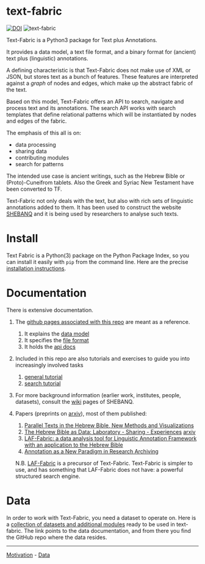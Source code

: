# text-fabric
[![DOI](https://zenodo.org/badge/DOI/10.5281/zenodo.1008899.svg)](https://doi.org/10.5281/zenodo.592193)
![text-fabric](https://raw.github.com/Dans-labs/text-fabric/master/docs/images/tf.png)


Text-Fabric is a Python3 package for Text plus Annotations.

It provides a data model, a text file format, and a binary format for (ancient) text plus
(linguistic) annotations.

A defining characteristic is that Text-Fabric does not make use of XML or JSON,
but stores text as a bunch of features.
These features are interpreted against a *graph* of nodes and edges, which make up the
abstract fabric of the text.

Based on this model, Text-Fabric offers an API to search, navigate and process text
and its annotations.
The search API works with search templates that define relational patterns
which will be instantiated by nodes and edges of the fabric.

The emphasis of this all is on:

* data processing
* sharing data
* contributing modules
* search for patterns

The intended use case is ancient writings, such as the Hebrew Bible or (Proto)-Cuneifrom tablets.
Also the Greek and Syriac New Testament have been converted to TF.

Text-Fabric not only deals with the text, but also with rich sets of linguistic annotations added to them.
It has been used to construct the website
[SHEBANQ](https://shebanq.ancient-data.org) and it is being
used by researchers to analyse such texts. 

# Install

Text Fabric is a Python(3) package on the Python Package Index, so you can install it easily with `pip` from
the command line. Here are the precise
[installation instructions](https://dans-labs.github.io/text-fabric/).

# Documentation

There is extensive documentation.

1. The [github pages associated with this repo](https://dans-labs.github.io/text-fabric/) are meant as a reference.
   1. It explains the [data model](https://dans-labs.github.io/text-fabric/Model/Data-Model/)
   2. It specifies the [file format](https://dans-labs.github.io/text-fabric/Model/File-formats/)
   3. It holds the [api docs](https://dans-labs.github.io/text-fabric/Api/General/)
2. Included in this repo are also tutorials and exercises to guide you into increasingly involved tasks
   1. [general tutorial](https://github.com/Dans-labs/text-fabric/blob/master/docs/tutorial.ipynb)
   1. [search tutorial](https://github.com/Dans-labs/text-fabric/blob/master/docs/searchTutorial.ipynb)
3. For more background information (earlier work, institutes, people, datasets), consult the
   [wiki](https://github.com/ETCBC/shebanq/wiki)
   pages of SHEBANQ.
4. Papers (preprints on [arxiv](https://arxiv.org)), most of them published:
   1. [Parallel Texts in the Hebrew Bible, New Methods and Visualizations ](https://arxiv.org/abs/1603.01541)
   1. [The Hebrew Bible as Data: Laboratory - Sharing - Experiences](https://www.ubiquitypress.com/site/chapters/10.5334/bbi.18/)
      [arxiv](https://arxiv.org/abs/1501.01866)
   1. [LAF-Fabric: a data analysis tool for Linguistic Annotation Framework with an application to the Hebrew Bible](https://arxiv.org/abs/1410.0286)
   1. [Annotation as a New Paradigm in Research Archiving](https://arxiv.org/abs/1412.6069)

   N.B. [LAF-Fabric](https://github.com/Dans-labs/laf-fabric) is a precursor of Text-Fabric.
   Text-Fabric is simpler to use, and has something that LAF-Fabric does not have:
   a powerful structured search engine.

# Data

In order to work with Text-Fabric, you need a dataset to operate on.
Here is a
[collection of datasets and additional modules](https://Dans-labs.github.io/text-fabric-data/)
ready to be used in text-fabric. The link points to the data documentation, and from there you find the GitHub
repo where the data resides.

---

[Motivation](http://www.slideshare.net/dirkroorda/text-fabric) - 
[Data](https://github.com/Dans-labs/text-fabric-data)

